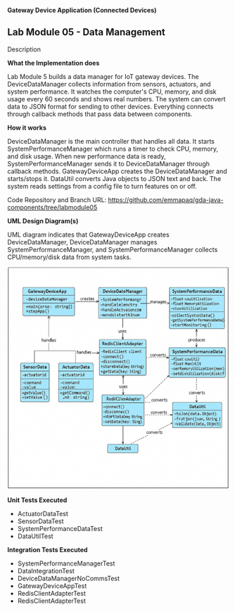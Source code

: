 **Gateway Device Application (Connected Devices)**

## Lab Module 05 - Data Management

Description

**What the Implementation does**

Lab Module 5 builds a data manager for IoT gateway devices. The DeviceDataManager collects information from sensors, actuators, and system performance. It watches the computer's CPU, memory, and disk usage every 60 seconds and shows real numbers. The system can convert data to JSON format for sending to other devices. Everything connects through callback methods that pass data between components.

**How it works**

DeviceDataManager is the main controller that handles all data. It starts SystemPerformanceManager which runs a timer to check CPU, memory, and disk usage. When new performance data is ready, SystemPerformanceManager sends it to DeviceDataManager through callback methods. GatewayDeviceApp creates the DeviceDataManager and starts/stops it. DataUtil converts Java objects to JSON text and back. The system reads settings from a config file to turn features on or off.

Code Repository and Branch
URL: https://github.com/emmapaq/gda-java-components/tree/labmodule05

**UML Design Diagram(s)**

UML diagram indicates that GatewayDeviceApp creates DeviceDataManager, DeviceDataManager manages SystemPerformanceManager, and SystemPerformanceManager collects CPU/memory/disk data from system tasks.

![Lab Module 05 CDA - UML](Lab05_GDA_UML.png)

**Unit Tests Executed**

- ActuatorDataTest
- SensorDataTest
- SystemPerformanceDataTest
- DataUtilTest


**Integration Tests Executed**

- SystemPerformanceManagerTest
- DataIntegrationTest
- DeviceDataManagerNoCommsTest
- GatewayDeviceAppTest
- RedisClientAdapterTest
- RedisClientAdapterTest
